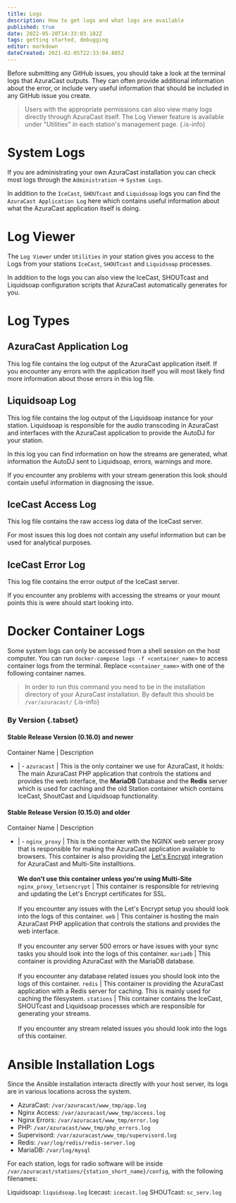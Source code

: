 ```yaml
---
title: Logs
description: How to get logs and what logs are available
published: true
date: 2022-05-20T14:33:03.102Z
tags: getting started, debugging
editor: markdown
dateCreated: 2021-02-05T22:33:04.885Z
---
```


Before submitting any GitHub issues, you should take a look at the terminal logs that AzuraCast outputs. They can often provide additional information about the error, or include very useful information that should be included in any GitHub issue you create.

> Users with the appropriate permissions can also view many logs directly through AzuraCast itself. The Log Viewer feature is available under "Utilities" in each station's management page.
{.is-info}

# System Logs

If you are administrating your own AzuraCast installation you can check most logs through the `Administration` -> `System Logs`.

In addition to the `IceCast`, `SHOUTcast` and `Liquidsoap` logs you can find the `AzuraCast Application Log` here which contains useful information about what the AzuraCast application itself is doing.

# Log Viewer

The `Log Viewer` under `Utilities` in your station gives you access to the Logs from your stations `IceCast`, `SHOUTcast` and `Liquidsoap` processes.

In addition to the logs you can also view the IceCast, SHOUTcast and Liquidsoap configuration scripts that AzuraCast automatically generates for you.

# Log Types

## AzuraCast Application Log
 
This log file contains the log output of the AzuraCast application itself. If you encounter any errors with the application itself you will most likely find more information about those errors in this log file.

## Liquidsoap Log

This log file contains the log output of the Liquidsoap instance for your station. Liquidsoap is responsible for the audio transcoding in AzuraCast and interfaces with the AzuraCast application to provide the AutoDJ for your station.

In this log you can find information on how the streams are generated, what information the AutoDJ sent to Liquidsoap, errors, warnings and more.

If you encounter any problems with your stream generation this look should contain useful information in diagnosing the issue.

## IceCast Access Log

This log file contains the raw access log data of the IceCast server.

For most issues this log does not contain any useful information but can be used for analytical purposes.

## IceCast Error Log

This log file contains the error output of the IceCast server.

If you encounter any problems with accessing the streams or your mount points this is were should start looking into.

# Docker Container Logs


Some system logs can only be accessed from a shell session on the host computer. You can run `docker-compose logs -f <container_name>` to access container logs from the terminal. Replace `<container_name>` with one of the following container names.

> In order to run this command you need to be in the installation directory of your AzuraCast installation. By default this should be `/var/azuracast/`
{.is-info}

### By Version {.tabset}
#### Stable Release Version (0.16.0) and newer
Container Name | Description
- | - 
`azuracast` | This is the only container we use for AzuraCast, it holds: 
The main AzuraCast PHP application that controls the stations and provides the web
interface, the **MariaDB** Database and the **Redis** server which is used for caching and the old Station container which contains IceCast, ShoutCast and Liquidsoap functionality.
#### Stable Release Version (0.15.0) and older
Container Name | Description
- | - 
`nginx_proxy` | This is the container with the NGINX web server proxy that is responsible for making the AzuraCast application available to browsers. This container is also providing the [Let's Encrypt](/en/administration/ssl-and-lets-encrypt) integration for AzuraCast and Multi-Site installtions. <br><br> **We don't use this container unless you're using Multi-Site**
`nginx_proxy_letsencrypt` | This container is responsible for retrieving and updating the Let's Encrypt certificates for SSL. <br><br> If you encounter any issues with the Let's Encrypt setup you should look into the logs of this container. 
`web` | This container is hosting the main AzuraCast PHP application that controls the stations and provides the web interface. <br><br> If you encounter any server 500 errors or have issues with your sync tasks you should look into the logs of this container.
`mariadb` | This container is providing AzuraCast with the MariaDB database. <br><br> If you encounter any database related issues you should look into the logs of this container.
`redis` | This container is providing the AzuraCast application with a Redis server for caching. This is mainly used for caching the filesystem.
`stations` | This container contains the IceCast, SHOUTcast and Liquidsoap processes which are responsible for generating your streams. <br><br> If you encounter any stream related issues you should look into the logs of this container.

# Ansible Installation Logs

Since the Ansible installation interacts directly with your host server, its logs are in various locations across the system.

- AzuraCast: `/var/azuracast/www_tmp/app.log`
- Nginx Access: `/var/azuracast/www_tmp/access.log`
- Nginx Errors: `/var/azuracast/www_tmp/error.log`
- PHP: `/var/azuracast/www_tmp/php_errors.log`
- Supervisord: `/var/azuracast/www_tmp/supervisord.log`
- Redis: `/var/log/redis/redis-server.log`
- MariaDB: `/var/log/mysql`

For each station, logs for radio software will be inside `/var/azuracast/stations/{station_short_name}/config`, with the following filenames:

Liquidsoap: `liquidsoap.log`
Icecast: `icecast.log`
SHOUTcast: `sc_serv.log`
